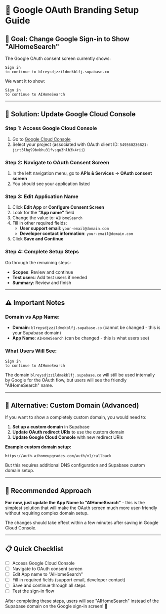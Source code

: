 # 🎨 Google OAuth Branding Setup Guide

## 🎯 **Goal: Change Google Sign-in to Show "AIHomeSearch"**

The Google OAuth consent screen currently shows:
```
Sign in
to continue to blreysdjzzildmekblfj.supabase.co
```

We want it to show:
```
Sign in
to continue to AIHomeSearch
```

---

## 🔧 **Solution: Update Google Cloud Console**

### **Step 1: Access Google Cloud Console**
1. Go to [Google Cloud Console](https://console.cloud.google.com/)
2. Select your project (associated with OAuth client ID: `549560236821-jirt3lhg99bvbhu31fvsqu3hlh3k4rii`)

### **Step 2: Navigate to OAuth Consent Screen**
1. In the left navigation menu, go to **APIs & Services** → **OAuth consent screen**
2. You should see your application listed

### **Step 3: Edit Application Name**
1. Click **Edit App** or **Configure Consent Screen**
2. Look for the **"App name"** field
3. Change the value to: `AIHomeSearch`
4. Fill in other required fields:
   - **User support email**: `your-email@domain.com`
   - **Developer contact information**: `your-email@domain.com`
5. Click **Save and Continue**

### **Step 4: Complete Setup Steps**
Go through the remaining steps:
- **Scopes**: Review and continue
- **Test users**: Add test users if needed
- **Summary**: Review and finish

---

## ⚠️ **Important Notes**

### **Domain vs App Name:**
- **Domain**: `blreysdjzzildmekblfj.supabase.co` (cannot be changed - this is your Supabase domain)
- **App Name**: `AIHomeSearch` (can be changed - this is what users see)

### **What Users Will See:**
```
Sign in
to continue to AIHomeSearch
```

The domain `blreysdjzzildmekblfj.supabase.co` will still be used internally by Google for the OAuth flow, but users will see the friendly "AIHomeSearch" name.

---

## 🚀 **Alternative: Custom Domain (Advanced)**

If you want to show a completely custom domain, you would need to:

1. **Set up a custom domain** in Supabase
2. **Update OAuth redirect URIs** to use the custom domain
3. **Update Google Cloud Console** with new redirect URIs

**Example custom domain setup:**
```
https://auth.aihomeupgrades.com/auth/v1/callback
```

But this requires additional DNS configuration and Supabase custom domain setup.

---

## 🎯 **Recommended Approach**

**For now, just update the App Name to "AIHomeSearch"** - this is the simplest solution that will make the OAuth screen much more user-friendly without requiring complex domain setup.

The changes should take effect within a few minutes after saving in Google Cloud Console.

---

## 📋 **Quick Checklist**

- [ ] Access Google Cloud Console
- [ ] Navigate to OAuth consent screen
- [ ] Edit App name to "AIHomeSearch"
- [ ] Fill in required fields (support email, developer contact)
- [ ] Save and continue through all steps
- [ ] Test the sign-in flow

After completing these steps, users will see "AIHomeSearch" instead of the Supabase domain on the Google sign-in screen! 🚀




